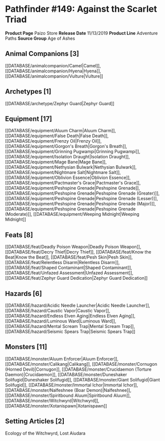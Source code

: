 ﻿---
id: '14'
name: Pathfinder 149. Against the Scarlet Triad
rarity: Common
rus_type_level: null
source: null
trait: null
type: Source

---
# Pathfinder #149: Against the Scarlet Triad

**Product Page** Paizo Store
**Release Date** 11/13/2019
**Product Line** Adventure Paths
**Source Group** Age of Ashes

## Animal Companions [3]

[[DATABASE/animalcompanion/Camel|Camel]], [[DATABASE/animalcompanion/Hyena|Hyena]], [[DATABASE/animalcompanion/Vulture|Vulture]]

## Archetypes [1]

[[DATABASE/archetype/Zephyr Guard|Zephyr Guard]]

## Equipment [17]

[[DATABASE/equipment/Aluum Charm|Aluum Charm]], [[DATABASE/equipment/False Death|False Death]], [[DATABASE/equipment/Frenzy Oil|Frenzy Oil]], [[DATABASE/equipment/Gorgon's Breath|Gorgon's Breath]], [[DATABASE/equipment/Grinning Pugwampi|Grinning Pugwampi]], [[DATABASE/equipment/Isolation Draught|Isolation Draught]], [[DATABASE/equipment/Mage Bane|Mage Bane]], [[DATABASE/equipment/Nethysian Bulwark|Nethysian Bulwark]], [[DATABASE/equipment/Nightmare Salt|Nightmare Salt]], [[DATABASE/equipment/Oblivion Essence|Oblivion Essence]], [[DATABASE/equipment/Pactmaster's Grace|Pactmaster's Grace]], [[DATABASE/equipment/Peshspine Grenade|Peshspine Grenade]], [[DATABASE/equipment/Peshspine Grenade|Peshspine Grenade (Greater)]], [[DATABASE/equipment/Peshspine Grenade|Peshspine Grenade (Lesser)]], [[DATABASE/equipment/Peshspine Grenade|Peshspine Grenade (Major)]], [[DATABASE/equipment/Peshspine Grenade|Peshspine Grenade (Moderate)]], [[DATABASE/equipment/Weeping Midnight|Weeping Midnight]]

## Feats [8]

[[DATABASE/feat/Deadly Poison Weapon|Deadly Poison Weapon]], [[DATABASE/feat/Decry Thief|Decry Thief]], [[DATABASE/feat/Know the Beat|Know the Beat]], [[DATABASE/feat/Pesh Skin|Pesh Skin]], [[DATABASE/feat/Relentless Disarm|Relentless Disarm]], [[DATABASE/feat/Shaped Contaminant|Shaped Contaminant]], [[DATABASE/feat/Unfazed Assessment|Unfazed Assessment]], [[DATABASE/feat/Zephyr Guard Dedication|Zephyr Guard Dedication]]

## Hazards [6]

[[DATABASE/hazard/Acidic Needle Launcher|Acidic Needle Launcher]], [[DATABASE/hazard/Caustic Vapor|Caustic Vapor]], [[DATABASE/hazard/Endless Elven Aging|Endless Elven Aging]], [[DATABASE/hazard/Luminous Ward|Luminous Ward]], [[DATABASE/hazard/Mental Scream Trap|Mental Scream Trap]], [[DATABASE/hazard/Seismic Spears Trap|Seismic Spears Trap]]

## Monsters [11]

[[DATABASE/monster/Aluum Enforcer|Aluum Enforcer]], [[DATABASE/monster/Calikang|Calikang]], [[DATABASE/monster/Cornugon (Horned Devil)|Cornugon]], [[DATABASE/monster/Crucidaemon (Torture Daemon)|Crucidaemon]], [[DATABASE/monster/Duneshaker Solifugid|Duneshaker Solifugid]], [[DATABASE/monster/Giant Solifugid|Giant Solifugid]], [[DATABASE/monster/Immortal Ichor|Immortal Ichor]], [[DATABASE/monster/Nalfeshnee (Boar Demon)|Nalfeshnee]], [[DATABASE/monster/Spiritbound Aluum|Spiritbound Aluum]], [[DATABASE/monster/Witchwyrd|Witchwyrd]], [[DATABASE/monster/Xotanispawn|Xotanispawn]]

## Setting Articles [2]

Ecology of the Witchwyrd, Lost Aiudara